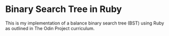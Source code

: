 # Binary Search Tree in Ruby

This is my implementation of a balance binary search tree (BST) using Ruby as outlined in The Odin Project curriculum.